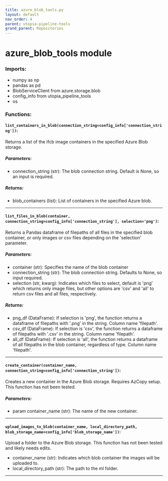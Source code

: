 ```yaml
---
title: azure_blob_tools.py
layout: default
nav_order: 4
parent: utopia-pipeline-tools
grand_parent: Repositories
---
```


# azure_blob_tools module 

### Imports:
- numpy as np
- pandas as pd
- BlobServiceClient from azure.storage.blob
- config_info from utopia_pipeline_tools
- os

### Functions:

#### `list_containers_in_blob(connection_string=config_info['connection_string'])`:

Returns a list of the ifcb image containers in the specified Azure Blob storage.

##### Parameters:
- connection_string (str): The blob connection string. Default is None, so an input is required.

##### Returns:
- blob_containers (list): List of containers in the specified Azure blob.

---

#### `list_files_in_blob(container, connection_string=config_info['connection_string'], selection='png')`: 

Returns a Pandas dataframe of filepaths of all files in the specified blob container, or only images or csv files depending on the 'selection' parameter. 

##### Parameters:
- container (str): Specifies the name of the blob container
- connection_string (str): The blob connection string. Defaults to None, so input required.
- selection (str, kwarg): Indicates which files to select, default is 'png' which returns only image files, but other options are 'csv' and 'all' to return csv files and all files, respectively. 

##### Returns:  
- png_df (DataFrame): If selection is 'png', the function returns a dataframe of filepaths with '.png' in the string. Column name 'filepath'.
- csv_df (DataFrame): If selection is 'csv', the function returns a dataframe of filepaths with '.csv' in the string. Column name 'filepath'.
- all_df (DataFrame): If selection is 'all', the function returns a dataframe of all filepaths in the blob container, regardless of type. Column name 'filepath'.

---

#### `create_container(container_name, connection_string=config_info['connection_string'])`:

Creates a new container in the Azure Blob storage. Requires AzCopy setup. This function has not been tested. 

##### Parameters:
- param container_name (str): The name of the new container.

---

#### `upload_images_to_blob(container_name, local_directory_path, blob_storage_name=config_info['blob_storage_name'])`:

Upload a folder to the Azure Blob storage. This function has not been tested and likely needs edits. 

- container_name (str): Indicates which blob container the images will be uploaded to.
- local_directory_path (str): The path to the ml folder.

---